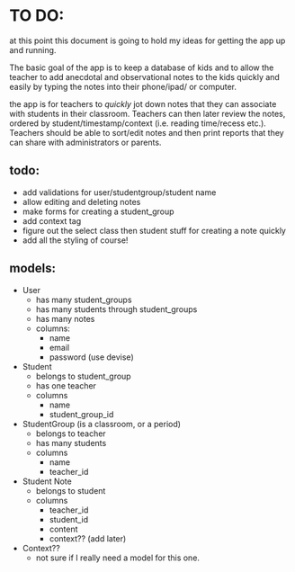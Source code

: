 # TO DO:

at this point this document is going to hold my ideas for getting the app up and running.

The basic goal of the app is to keep a database of kids and to allow the teacher to add anecdotal and observational notes to the kids quickly and easily by typing the notes into their phone/ipad/ or computer.

the app is for teachers to _quickly_ jot down notes that they can associate with students in their classroom.  Teachers can then later review the notes, ordered by student/timestamp/context (i.e. reading time/recess etc.).  Teachers should be able to sort/edit notes and then print reports that they can share with administrators or parents.

## todo:
- add validations for user/studentgroup/student name
- allow editing and deleting notes
- make forms for creating a student_group
- add context tag
- figure out the select class then student stuff for creating a note quickly
- add all the styling of course!

## models:
- User
  - has many student_groups
  - has many students through student_groups
  - has many notes
  - columns:
    - name
    - email
    - password (use devise)
- Student
  - belongs to student_group
  - has one teacher
  - columns
    - name
    - student_group_id
- StudentGroup (is a classroom, or a period)
  - belongs to teacher
  - has many students
  - columns
    - name
    - teacher_id
- Student Note
  - belongs to student
  - columns
    - teacher_id
    - student_id
    - content
    - context?? (add later)
- Context??
  - not sure if I really need a model for this one.

